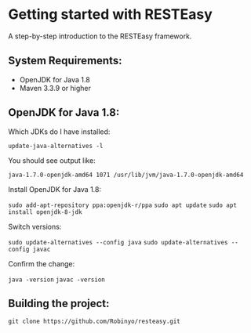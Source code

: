 Getting started with RESTEasy
=============================
A step-by-step introduction to the RESTEasy framework.

System Requirements:
--------------------
- OpenJDK for Java 1.8
- Maven 3.3.9 or higher

OpenJDK for Java 1.8:
---------------------

Which JDKs do I have installed:

`update-java-alternatives -l`

You should see output like:

`java-1.7.0-openjdk-amd64 1071 /usr/lib/jvm/java-1.7.0-openjdk-amd64`

Install OpenJDK for Java 1.8:

`sudo add-apt-repository ppa:openjdk-r/ppa`
`sudo apt update`
`sudo apt install openjdk-8-jdk`

Switch versions:

`sudo update-alternatives --config java`
`sudo update-alternatives --config javac`

Confirm the change:

`java -version`
`javac -version`

Building the project:
---------------------

`git clone https://github.com/Robinyo/resteasy.git`